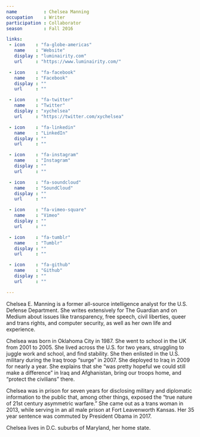 ```yaml
---
name          : Chelsea Manning
occupation    : Writer
participation : Collaborator
season        : Fall 2016

links:
 - icon    : "fa-globe-americas"
   name    : "Website"
   display : "luminairity.com"
   url     : "https://www.luminairity.com/"

 - icon    : "fa-facebook"
   name    : "Facebook"
   display : ""
   url     : ""

 - icon    : "fa-twitter"
   name    : "Twitter"
   display : "xychelsea"
   url     : "https://twitter.com/xychelsea"

 - icon    : "fa-linkedin"
   name    : "LinkedIn"
   display : ""
   url     : ""

 - icon    : "fa-instagram"
   name    : "Instagram"
   display : ""
   url     : ""

 - icon    : "fa-soundcloud"
   name    : "SoundCloud"
   display : ""
   url     : ""

 - icon    : "fa-vimeo-square"
   name    : "Vimeo"
   display : ""
   url     : ""

 - icon    : "fa-tumblr"
   name    : "Tumblr"
   display : ""
   url     : ""

 - icon    : "fa-github"
   name    : "Github"
   display : ""
   url     : ""

---
```

Chelsea E. Manning is a former all-source intelligence analyst for the U.S. Defense Department. She writes extensively for The Guardian and on Medium about issues like transparency, free speech, civil liberties, queer and trans rights, and computer security, as well as her own life and experience.

Chelsea was born in Oklahoma City in 1987. She went to school in the UK from 2001 to 2005. She lived across the U.S. for two years, struggling to juggle work and school, and find stability. She then enlisted in the U.S. military during the Iraq troop “surge” in 2007. She deployed to Iraq in 2009 for nearly a year. She explains that she “was pretty hopeful we could still make a difference” in Iraq and Afghanistan, bring our troops home, and “protect the civilians” there.

Chelsea was in prison for seven years for disclosing military and diplomatic information to the public that, among other things, exposed the “true nature of 21st century asymmetric warfare.” She came out as a trans woman in 2013, while serving in an all male prison at Fort Leavenworth Kansas. Her 35 year sentence was commuted by President Obama in 2017.

Chelsea lives in D.C. suburbs of Maryland, her home state.